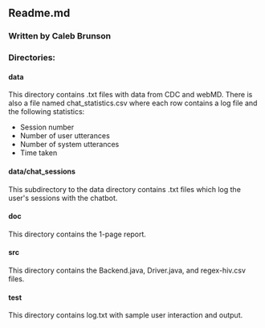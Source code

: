 ## Readme.md
### Written by Caleb Brunson

### Directories:
#### data
This directory contains .txt files with data from CDC and webMD. There is also a file named chat_statistics.csv where each row contains a log file and the following statistics:
* Session number
* Number of user utterances
* Number of system utterances
* Time taken

#### data/chat_sessions
This subdirectory to the data directory contains .txt files which log the user's sessions with the chatbot.

#### doc
This directory contains the 1-page report.

#### src
This directory contains the Backend.java, Driver.java, and regex-hiv.csv files.

#### test
This directory contains log.txt with sample user interaction and output.